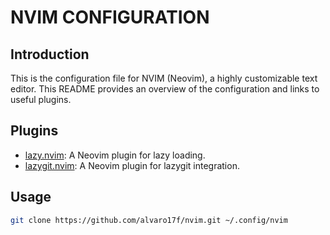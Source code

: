 # NVIM CONFIGURATION

## Introduction

This is the configuration file for NVIM (Neovim), a highly customizable text editor.
This README provides an overview of the configuration and links to useful plugins.

## Plugins

- [lazy.nvim](https://github.com/folke/lazy.nvim): A Neovim plugin for lazy loading.
- [lazygit.nvim](https://github.com/kdheepak/lazygit.nvim): A Neovim plugin for lazygit integration.

## Usage

```sh
git clone https://github.com/alvaro17f/nvim.git ~/.config/nvim
```
